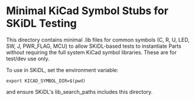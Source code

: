 # Minimal KiCad Symbol Stubs for SKiDL Testing

This directory contains minimal .lib files for common symbols (C, R, U, LED, SW, J, PWR_FLAG, MCU) to allow SKiDL-based tests to instantiate Parts without requiring the full system KiCad symbol libraries. These are for test/dev use only.

To use in SKiDL, set the environment variable:

    export KICAD_SYMBOL_DIR=$(pwd)

and ensure SKiDL's lib_search_paths includes this directory.
